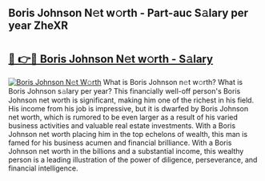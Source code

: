 ## Boris Johnson N𝚎t w𝚘rth - Part-auc S𝚊lary per year ZheXR

# <h2><a href="http://gc4urn.nevu.top/?p=Boris+Johnson">🔗 👉🔴 Boris Johnson N𝚎t w𝚘rth - S𝚊lary</a></h2>

[![Boris Johnson N𝚎t W𝚘rth](https://i.imgur.com/Oavwk0R.jpeg)](http://gc4urn.nevu.top/?p=Boris+Johnson)
What is Boris Johnson n𝚎t w𝚘rth? What is Boris Johnson s𝚊lary per year?
This financially well-off person's Boris Johnson net worth is significant, making him one of the richest in his field. His income from his job is impressive, but it is dwarfed by Boris Johnson net worth, which is rumored to be even larger as a result of his varied business activities and valuable real estate investments. With a Boris Johnson net worth placing him in the top echelons of wealth, this man is famed for his business acumen and financial brilliance. With a Boris Johnson net worth in the billions and a substantial income, this wealthy person is a leading illustration of the power of diligence, perseverance, and financial intelligence.
